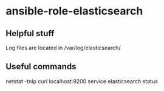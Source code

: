 # ansible-role-elasticsearch

## Helpful stuff
Log files are located in /var/log/elasticsearch/

## Useful commands
netstat -tnlp
curl localhost:9200
service elasticsearch status
